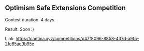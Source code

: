## Optimism Safe Extensions Competition

Contest duration: 4 days.

Result: Soon :)

Link: https://cantina.xyz/competitions/d47f8096-8858-437d-a9f5-2fe85ac9b95e